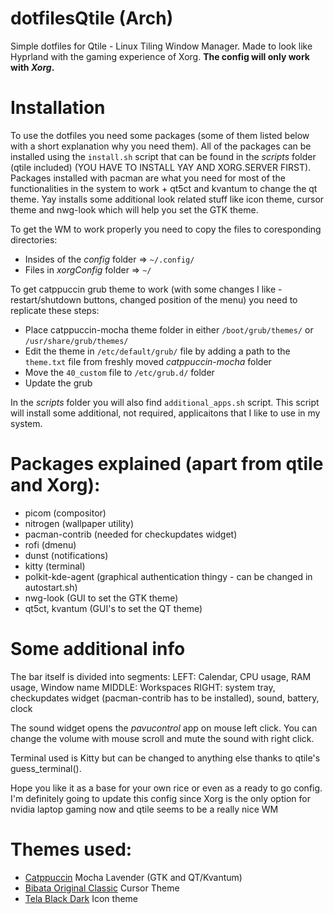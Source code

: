 # dotfilesQtile (Arch)
Simple dotfiles for Qtile - Linux Tiling Window Manager. Made to look like Hyprland with the gaming experience of Xorg. **The config will only work with _Xorg_.**

# Installation
To use the dotfiles you need some packages (some of them listed below with a short explanation why you need them). All of the packages can be installed using the `install.sh` script that can be found in the _scripts_ folder (qtile included) (YOU HAVE TO INSTALL YAY  AND XORG.SERVER FIRST). Packages installed with pacman are what you need for most of the functionalities in the system to work + qt5ct and kvantum to change the qt theme. Yay installs some additional look related stuff like icon theme, cursor theme and nwg-look which will help you set the GTK theme.

To get the WM to  work properly you need to copy the files to coresponding directories:
 - Insides of the _config_ folder => `~/.config/`
 - Files in _xorgConfig_ folder => `~/`

To get catppuccin grub theme to work (with some changes I like - restart/shutdown buttons, changed position of the menu) you need to replicate these steps:
 - Place catppuccin-mocha theme folder in either `/boot/grub/themes/` or `/usr/share/grub/themes/`
 - Edit the theme in `/etc/default/grub/` file by adding a path to the `theme.txt` file from freshly moved _catppuccin-mocha_ folder
 - Move the `40_custom` file to `/etc/grub.d/` folder
 - Update the grub

In the _scripts_ folder you will also find `additional_apps.sh` script. This script will install some additional, not required, applicaitons that I like to use in my system.


# Packages explained (apart from qtile and Xorg):
 - picom (compositor)
 - nitrogen (wallpaper utility)
 - pacman-contrib (needed for checkupdates widget)
 - rofi (dmenu)
 - dunst (notifications)
 - kitty (terminal)
 - polkit-kde-agent (graphical authentication thingy - can be changed in autostart.sh)
 - nwg-look (GUI to set the GTK theme)
 - qt5ct, kvantum (GUI's to set the QT theme)


# Some additional info
The bar itself is divided into segments:
LEFT: Calendar, CPU usage, RAM usage, Window name
MIDDLE: Workspaces
RIGHT: system tray, checkupdates widget (pacman-contrib has to be installed), sound, battery, clock

The sound widget opens the _pavucontrol_ app on mouse left click. You can change the volume with mouse scroll and mute the sound with right click.

Terminal used is Kitty but can be changed to anything else thanks to qtile's guess_terminal().

Hope you like it as a base for your own rice or even as a ready to go config. I'm definitely going to update this config since Xorg is the only option for nvidia laptop gaming now and qtile seems to be a really nice WM


# Themes used:
 - [Catppuccin](https://github.com/catppuccin) Mocha Lavender (GTK and QT/Kvantum)
 - [Bibata Original Classic](https://github.com/ful1e5/Bibata_Cursor) Cursor Theme
 - [Tela Black Dark](https://github.com/vinceliuice/Tela-icon-theme) Icon theme
